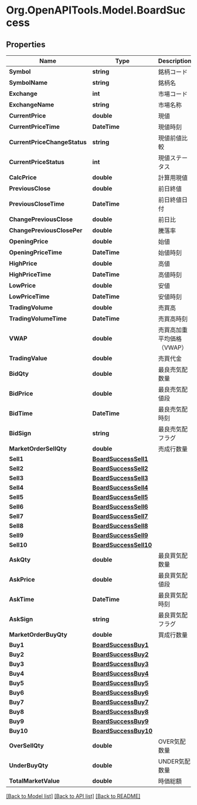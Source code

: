 # Org.OpenAPITools.Model.BoardSuccess
## Properties

Name | Type | Description | Notes
------------ | ------------- | ------------- | -------------
**Symbol** | **string** | 銘柄コード | [optional] 
**SymbolName** | **string** | 銘柄名 | [optional] 
**Exchange** | **int** | 市場コード |定義値|説明| |-|-| |1|東証| |3|名証| |5|福証| |6|札証| | [optional] 
**ExchangeName** | **string** | 市場名称 | [optional] 
**CurrentPrice** | **double** | 現値 | [optional] 
**CurrentPriceTime** | **DateTime** | 現値時刻 | [optional] 
**CurrentPriceChangeStatus** | **string** | 現値前値比較 |定義値|説明| |-|-| |0000|事象なし| |0056|変わらず| |0057|UP| |0058|DOWN| |0059|中断板寄り後の初値| |0060|ザラバ引け| |0061|板寄り引け| |0062|中断引け| |0063|ダウン引け| |0064|逆転終値| |0066|特別気配引け| |0067|一時留保引け| |0068|売買停止引け| |0069|サーキットブレーカ引け| |0431|ダイナミックサーキットブレーカ引け| | [optional] 
**CurrentPriceStatus** | **int** | 現値ステータス |定義値|説明| |-|-| |1|現値| |2|不連続歩み| |3|板寄せ| |4|システム障害| |5|中断| |6|売買停止| |7|売買停止・システム停止解除| |8|終値| |9|システム停止| |10|概算値| |11|参考値| |12|サーキットブレイク実施中| |13|システム障害解除| |14|サーキットブレイク解除| |15|中断解除| |16|一時留保中| |17|一時留保解除| |18|ファイル障害| |19|ファイル障害解除| |20|Spread/Strategy| |21|ダイナミックサーキットブレイク発動| |22|ダイナミックサーキットブレイク解除| |23|板寄せ約定| | [optional] 
**CalcPrice** | **double** | 計算用現値 | [optional] 
**PreviousClose** | **double** | 前日終値 | [optional] 
**PreviousCloseTime** | **DateTime** | 前日終値日付 | [optional] 
**ChangePreviousClose** | **double** | 前日比 | [optional] 
**ChangePreviousClosePer** | **double** | 騰落率 | [optional] 
**OpeningPrice** | **double** | 始値 | [optional] 
**OpeningPriceTime** | **DateTime** | 始値時刻 | [optional] 
**HighPrice** | **double** | 高値 | [optional] 
**HighPriceTime** | **DateTime** | 高値時刻 | [optional] 
**LowPrice** | **double** | 安値 | [optional] 
**LowPriceTime** | **DateTime** | 安値時刻 | [optional] 
**TradingVolume** | **double** | 売買高 | [optional] 
**TradingVolumeTime** | **DateTime** | 売買高時刻 | [optional] 
**VWAP** | **double** | 売買高加重平均価格（VWAP） | [optional] 
**TradingValue** | **double** | 売買代金 | [optional] 
**BidQty** | **double** | 最良売気配数量 | [optional] 
**BidPrice** | **double** | 最良売気配値段 | [optional] 
**BidTime** | **DateTime** | 最良売気配時刻 | [optional] 
**BidSign** | **string** | 最良売気配フラグ |定義値|説明| |-|-| |0000|事象なし| |0101|一般気配| |0102|特別気配| |0103|注意気配| |0107|寄前気配| |0108|停止前特別気配| |0109|引け後気配| |0116|寄前気配約定成立ポイントなし| |0117|寄前気配約定成立ポイントあり| |0118|連続約定気配| |0119|停止前の連続約定気配| |0120|買い上がり売り下がり中| | [optional] 
**MarketOrderSellQty** | **double** | 売成行数量 | [optional] 
**Sell1** | [**BoardSuccessSell1**](BoardSuccessSell1.md) |  | [optional] 
**Sell2** | [**BoardSuccessSell2**](BoardSuccessSell2.md) |  | [optional] 
**Sell3** | [**BoardSuccessSell3**](BoardSuccessSell3.md) |  | [optional] 
**Sell4** | [**BoardSuccessSell4**](BoardSuccessSell4.md) |  | [optional] 
**Sell5** | [**BoardSuccessSell5**](BoardSuccessSell5.md) |  | [optional] 
**Sell6** | [**BoardSuccessSell6**](BoardSuccessSell6.md) |  | [optional] 
**Sell7** | [**BoardSuccessSell7**](BoardSuccessSell7.md) |  | [optional] 
**Sell8** | [**BoardSuccessSell8**](BoardSuccessSell8.md) |  | [optional] 
**Sell9** | [**BoardSuccessSell9**](BoardSuccessSell9.md) |  | [optional] 
**Sell10** | [**BoardSuccessSell10**](BoardSuccessSell10.md) |  | [optional] 
**AskQty** | **double** | 最良買気配数量 | [optional] 
**AskPrice** | **double** | 最良買気配値段 | [optional] 
**AskTime** | **DateTime** | 最良買気配時刻 | [optional] 
**AskSign** | **string** | 最良買気配フラグ |定義値|説明| |-|-| |0000|事象なし| |0101|一般気配| |0102|特別気配| |0103|注意気配| |0107|寄前気配| |0108|停止前特別気配| |0109|引け後気配| |0116|寄前気配約定成立ポイントなし| |0117|寄前気配約定成立ポイントあり| |0118|連続約定気配| |0119|停止前の連続約定気配| |0120|買い上がり売り下がり中| | [optional] 
**MarketOrderBuyQty** | **double** | 買成行数量 | [optional] 
**Buy1** | [**BoardSuccessBuy1**](BoardSuccessBuy1.md) |  | [optional] 
**Buy2** | [**BoardSuccessBuy2**](BoardSuccessBuy2.md) |  | [optional] 
**Buy3** | [**BoardSuccessBuy3**](BoardSuccessBuy3.md) |  | [optional] 
**Buy4** | [**BoardSuccessBuy4**](BoardSuccessBuy4.md) |  | [optional] 
**Buy5** | [**BoardSuccessBuy5**](BoardSuccessBuy5.md) |  | [optional] 
**Buy6** | [**BoardSuccessBuy6**](BoardSuccessBuy6.md) |  | [optional] 
**Buy7** | [**BoardSuccessBuy7**](BoardSuccessBuy7.md) |  | [optional] 
**Buy8** | [**BoardSuccessBuy8**](BoardSuccessBuy8.md) |  | [optional] 
**Buy9** | [**BoardSuccessBuy9**](BoardSuccessBuy9.md) |  | [optional] 
**Buy10** | [**BoardSuccessBuy10**](BoardSuccessBuy10.md) |  | [optional] 
**OverSellQty** | **double** | OVER気配数量 | [optional] 
**UnderBuyQty** | **double** | UNDER気配数量 | [optional] 
**TotalMarketValue** | **double** | 時価総額 | [optional] 

[[Back to Model list]](../README.md#documentation-for-models) [[Back to API list]](../README.md#documentation-for-api-endpoints) [[Back to README]](../README.md)

